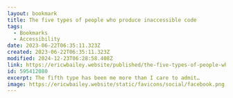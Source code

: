```yaml
---
layout: bookmark
title: The five types of people who produce inaccessible code
tags:
  - Bookmarks
  - Accessibility
date: 2023-06-22T06:35:11.323Z
created: 2023-06-22T06:35:11.323Z
modified: 2024-12-23T06:28:58.408Z
link: https://ericwbailey.website/published/the-five-types-of-people-who-produce-inaccessible-code/
id: 595412080
excerpt: The fifth type has been me more than I care to admit…
image: https://ericwbailey.website/static/favicons/social/facebook.png
---
```

